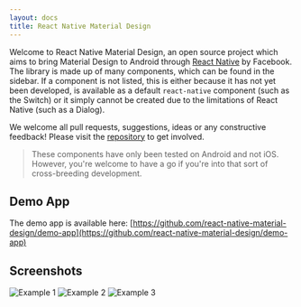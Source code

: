 ```yaml
---
layout: docs
title: React Native Material Design
---
```


Welcome to React Native Material Design, an open source project which aims to bring Material Design to Android through [React Native](https://facebook.github.io/react-native) by Facebook. The library is made up of many components, which can be found in the sidebar. If a component is not listed, this is either because it has not yet been developed, is available as a default `react-native` component (such as the Switch) or it simply cannot be created due to the limitations of React Native (such as a Dialog).

We welcome all pull requests, suggestions, ideas or any constructive feedback! Please visit the [repository](https://github.com/react-native-material-design/react-native-material-design) to get involved.

> These components have only been tested on Android and not iOS. However, you're welcome to have a go if you're into that sort of cross-breeding development.

## Demo App

The demo app is available here: [https://github.com/react-native-material-design/demo-app](https://github.com/react-native-material-design/demo-app)

## Screenshots

![Example 1](https://raw.githubusercontent.com/react-native-material-design/demo-app/master/resources/examples-1.jpg "Example 1")
![Example 2](https://raw.githubusercontent.com/react-native-material-design/demo-app/master/resources/examples-2.jpg "Example 2")
![Example 3](https://raw.githubusercontent.com/react-native-material-design/demo-app/master/resources/examples-3.jpg "Example 3")
